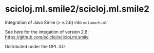 # scicloj.ml.smile2/scicloj.ml.smile2

Integration of Java Smile (> v.2.6) into `metamorh.ml`

See here for the integation of version 2.6: 
https://github.com/scicloj/scicloj.ml.smile

Distributed under the GPL 3.0
